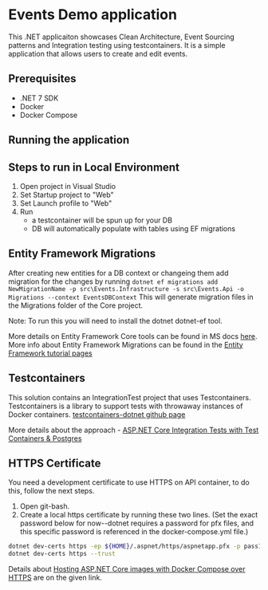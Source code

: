 # Events Demo application

This .NET applicaiton showcases Clean Architecture, Event Sourcing patterns and Integration testing using testcontainers. 
It is a simple application that allows users to create and edit events.

## Prerequisites
- .NET 7 SDK
- Docker
- Docker Compose

## Running the application

## Steps to run in Local Environment

1. Open project in Visual Studio
2. Set Startup project to "Web"
3. Set Launch profile to "Web"
4. Run
    - a testcontainer will be spun up for your DB
    - DB will automatically populate with tables using EF migrations


## Entity Framework Migrations

After creating new entities for a DB context or changeing them add migration for the changes by running
`dotnet ef migrations add NewMigrationName -p src\Events.Infrastructure -s src\Events.Api -o Migrations --context EventsDBContext`
This will generate migration files in the Migrations folder of the Core project.

Note: To run this you will need to install the dotnet dotnet-ef tool.

More details on Entity Framework Core tools can be found in MS docs [here](https://docs.microsoft.com/en-us/ef/core/cli/dotnet).
More info about Entity Framework Migrations can be found in the [Entity Framework tutorial pages](https://www.entityframeworktutorial.net/efcore/entity-framework-core-migration.aspx)

## Testcontainers

This solution contains an IntegrationTest project that uses Testcontainers. 
Testcontainers is a library to support tests with throwaway instances of Docker containers.
[testcontainers-dotnet github page](https://github.com/testcontainers/testcontainers-dotnet)

More details about the approach - [ASP.NET Core Integration Tests with Test Containers & Postgres](https://www.azureblue.io/asp-net-core-integration-tests-with-test-containers-and-postgres/)

## HTTPS Certificate
You need a development certificate to use HTTPS on API container, to do this, follow the next steps. 
1. Open git-bash.
1. Create a local https certificate by running these two lines. (Set the exact password below for now--dotnet requires a password for pfx files, and this specific password is referenced in the docker-compose.yml file.)
```bash
dotnet dev-certs https -ep ${HOME}/.aspnet/https/aspnetapp.pfx -p pass1234
dotnet dev-certs https --trust
```
Details about [Hosting ASP.NET Core images with Docker Compose over HTTPS](https://docs.microsoft.com/en-us/aspnet/core/security/docker-compose-https?view=aspnetcore-6.0#windows-using-linux-containers) are on the given link.